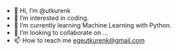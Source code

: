 - 👋 Hi, I’m @utkurenk
- 👀 I’m interested in coding.
- 🌱 I’m currently learning Machine Learning with Python.
- 💞️ I’m looking to collaborate on ...
- 📫 How to reach me egeutkurenk@gmail.com

<!---
utkurenk/utkurenk is a ✨ special ✨ repository because its `README.md` (this file) appears on your GitHub profile.
You can click the Preview link to take a look at your changes.
--->
